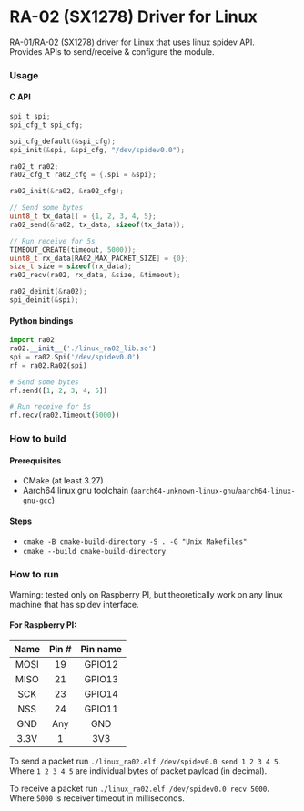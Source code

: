 # RA-02 (SX1278) Driver for Linux

RA-01/RA-02 (SX1278) driver for Linux that uses linux spidev API.  
Provides APIs to send/receive & configure the module.  

### Usage

#### C API
```C
spi_t spi;
spi_cfg_t spi_cfg;

spi_cfg_default(&spi_cfg);
spi_init(&spi, &spi_cfg, "/dev/spidev0.0");

ra02_t ra02;
ra02_cfg_t ra02_cfg = {.spi = &spi};

ra02_init(&ra02, &ra02_cfg);

// Send some bytes
uint8_t tx_data[] = {1, 2, 3, 4, 5};
ra02_send(&ra02, tx_data, sizeof(tx_data));

// Run receive for 5s
TIMEOUT_CREATE(timeout, 5000));
uint8_t rx_data[RA02_MAX_PACKET_SIZE] = {0};
size_t size = sizeof(rx_data);
ra02_recv(ra02, rx_data, &size, &timeout);

ra02_deinit(&ra02);
spi_deinit(&spi);
```

#### Python bindings
```python
import ra02
ra02.__init__('./linux_ra02_lib.so')
spi = ra02.Spi('/dev/spidev0.0')
rf = ra02.Ra02(spi)

# Send some bytes
rf.send([1, 2, 3, 4, 5])

# Run receive for 5s
rf.recv(ra02.Timeout(5000))
```

### How to build
#### Prerequisites
 - CMake (at least 3.27)  
 - Aarch64 linux gnu toolchain (`aarch64-unknown-linux-gnu`/`aarch64-linux-gnu-gcc`)

#### Steps
 - `cmake -B cmake-build-directory -S . -G "Unix Makefiles"`  
 - `cmake --build cmake-build-directory`

### How to run
Warning: tested only on Raspberry PI, but theoretically work on any linux machine that has spidev interface.  

#### For Raspberry PI:  
| Name | Pin # | Pin name |
|:------:|:-------:|:--------:|
| MOSI | 19    |  GPIO12  |
| MISO | 21    |  GPIO13  |
| SCK  | 23    |  GPIO14  |
| NSS  | 24    |  GPIO11  |
| GND  | Any   |   GND    |
| 3.3V | 1     |   3V3    |

To send a packet run `./linux_ra02.elf /dev/spidev0.0 send 1 2 3 4 5`.  
Where `1 2 3 4 5` are individual bytes of packet payload (in decimal).   

To receive a packet run `./linux_ra02.elf /dev/spidev0.0 recv 5000`.  
Where `5000` is receiver timeout in milliseconds.   
